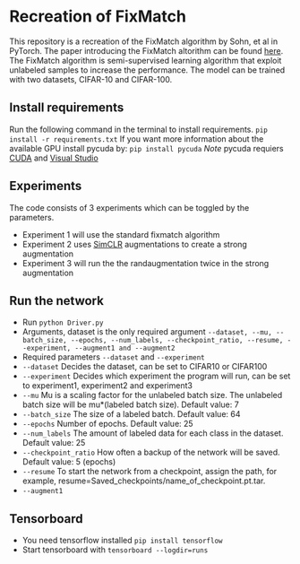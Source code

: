 # Recreation of FixMatch
This repository is a recreation of the FixMatch algorithm by Sohn, et al in PyTorch. The paper introducing the FixMatch
altorithm can be found [here](https://arxiv.org/abs/2001.07685). The FixMatch algorithm is semi-supervised learning algorithm
that exploit unlabeled samples to increase the performance. The model can be trained with two datasets, CIFAR-10 and CIFAR-100.

## Install requirements
Run the following command in the terminal to install requirements.
`pip install -r requirements.txt`
If you want more information about the available GPU install pycuda by:
`pip install pycuda`
*Note* pycuda requiers [CUDA](https://developer.nvidia.com/cuda-downloads) and [Visual Studio](https://visualstudio.microsoft.com/)

## Experiments
The code consists of 3 experiments which can be toggled by the parameters.
* Experiment 1 will use the standard fixmatch algorithm
* Experiment 2 uses [SimCLR](https://arxiv.org/abs/2002.05709) augmentations to create a strong augmentation
* Experiment 3 will run the the randaugmentation twice in the strong augmentation

## Run the network
* Run `python Driver.py`
* Arguments, dataset is the only required argument `--dataset, --mu, --batch_size, --epochs, --num_labels, --checkpoint_ratio, --resume, --experiment, --augment1 and --augment2`
* Required parameters `--dataset` and `--experiment`
* `--dataset` Decides the dataset, can be set to CIFAR10 or CIFAR100
* `--experiment` Decides which experiment the program will run, can be set to experiment1, experiment2 and experiment3
* `--mu` Mu is a scaling factor for the unlabeled batch size. The unlabeled batch size will be mu*(labeled batch size). Default value: 7
* `--batch_size` The size of a labeled batch. Default value: 64
* `--epochs` Number of epochs. Default value: 25
* `--num_labels` The amount of labeled data for each class in the dataset. Default value: 25
* `--checkpoint_ratio` How often a backup of the network will be saved. Default value: 5 (epochs)
* `--resume` To start the network from a checkpoint, assign the path, for example, resume=Saved_checkpoints/name_of_checkpoint.pt.tar.
* `--augment1`

## Tensorboard
* You need tensorflow installed `pip install tensorflow`
* Start tensorboard with `tensorboard --logdir=runs`
